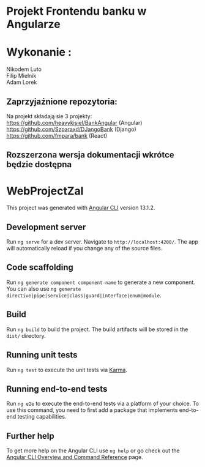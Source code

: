 # Projekt Frontendu banku w Angularze

# Wykonanie :  
Nikodem Luto  
Filip Mielnik   
Adam Lorek   

## Zaprzyjaźnione repozytoria:  
Na projekt składają sie 3 projekty:  
https://github.com/heavykisiel/BankAngular (Angular)  
https://github.com/Szparaxd/DJangoBank (Django)  
https://github.com/fmpara/bank (React)  

## Rozszerzona wersja dokumentacji wkrótce będzie dostępna  

# WebProjectZal

This project was generated with [Angular CLI](https://github.com/angular/angular-cli) version 13.1.2.

## Development server

Run `ng serve` for a dev server. Navigate to `http://localhost:4200/`. The app will automatically reload if you change any of the source files.

## Code scaffolding

Run `ng generate component component-name` to generate a new component. You can also use `ng generate directive|pipe|service|class|guard|interface|enum|module`.

## Build

Run `ng build` to build the project. The build artifacts will be stored in the `dist/` directory.

## Running unit tests

Run `ng test` to execute the unit tests via [Karma](https://karma-runner.github.io).

## Running end-to-end tests

Run `ng e2e` to execute the end-to-end tests via a platform of your choice. To use this command, you need to first add a package that implements end-to-end testing capabilities.

## Further help

To get more help on the Angular CLI use `ng help` or go check out the [Angular CLI Overview and Command Reference](https://angular.io/cli) page.
